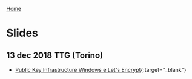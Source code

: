 [Home](/)
# Slides

## 13 dec 2018 TTG (Torino)
* [Public Key Infrastructure Windows e Let's Encrypt](2018-12-TTG){:target="_blank"}
